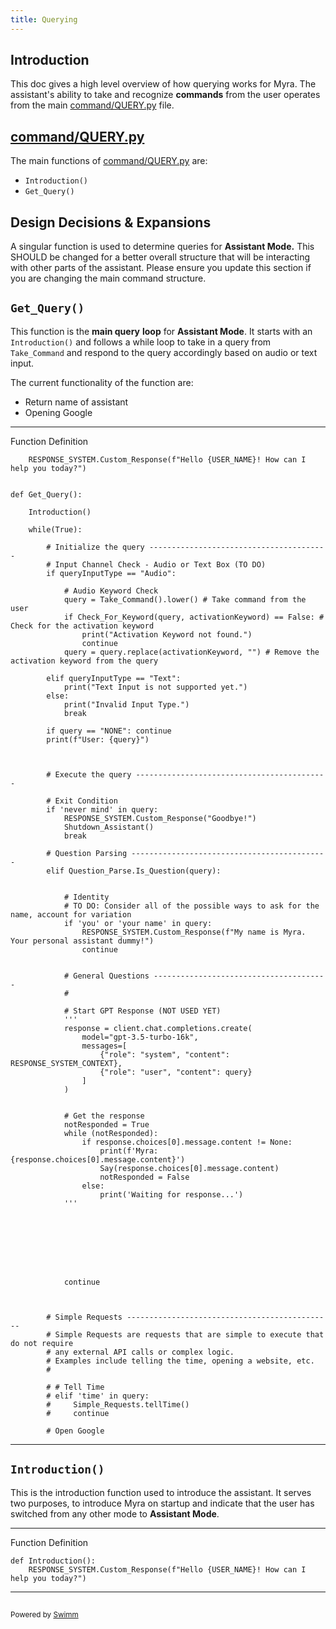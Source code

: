 ```yaml
---
title: Querying
---
```

## Introduction

This doc gives a high level overview of how querying works for Myra. The assistant's ability to take and recognize **commands** from the user operates from the main <SwmPath>[command/QUERY.py](/command/QUERY.py)</SwmPath> file.&nbsp;

## <SwmPath>[command/QUERY.py](/command/QUERY.py)</SwmPath>

The main functions of <SwmPath>[command/QUERY.py](/command/QUERY.py)</SwmPath> are:

- <SwmToken path="/command/QUERY.py" pos="15:2:4" line-data="def Introduction():">`Introduction()`</SwmToken>
- <SwmToken path="/command/QUERY.py" pos="19:2:4" line-data="def Get_Query():">`Get_Query()`</SwmToken>

## Design Decisions & Expansions

A singular function is used to determine queries for **Assistant Mode.** This SHOULD be changed for a better overall structure that will be interacting with other parts of the assistant. Please ensure you update this section if you are changing the main command structure.

## <SwmToken path="/command/QUERY.py" pos="19:2:4" line-data="def Get_Query():">`Get_Query()`</SwmToken>

This function is the **main query** **loop** for **Assistant Mode**. It starts with an <SwmToken path="/command/QUERY.py" pos="15:2:4" line-data="def Introduction():">`Introduction()`</SwmToken> and follows a while loop to take in a query from <SwmToken path="/audio/AUDIO.py" pos="17:2:2" line-data="def Take_Command():">`Take_Command`</SwmToken> and respond to the query accordingly based on audio or text input.

The current functionality of the function are:

- Return name of assistant
- Opening Google

<SwmSnippet path="command/QUERY.py" line="16">

---

Function Definition

```
	RESPONSE_SYSTEM.Custom_Response(f"Hello {USER_NAME}! How can I help you today?")
 

def Get_Query():
    
    Introduction()
    
    while(True):
        
        # Initialize the query ----------------------------------------
        # Input Channel Check - Audio or Text Box (TO DO)
        if queryInputType == "Audio":
            
            # Audio Keyword Check
            query = Take_Command().lower() # Take command from the user
            if Check_For_Keyword(query, activationKeyword) == False: # Check for the activation keyword
                print("Activation Keyword not found.")
                continue
            query = query.replace(activationKeyword, "") # Remove the activation keyword from the query
            
        elif queryInputType == "Text":
            print("Text Input is not supported yet.")
        else:
            print("Invalid Input Type.")
            break   
        
        if query == "NONE": continue
        print(f"User: {query}")
        
        
        
        # Execute the query -------------------------------------------
        
        # Exit Condition
        if 'never mind' in query: 
            RESPONSE_SYSTEM.Custom_Response("Goodbye!")
            Shutdown_Assistant()
            break
        
        # Question Parsing --------------------------------------------
        elif Question_Parse.Is_Question(query):
            
            
            # Identity 
            # TO DO: Consider all of the possible ways to ask for the name, account for variation
            if 'you' or 'your name' in query:
                RESPONSE_SYSTEM.Custom_Response(f"My name is Myra. Your personal assistant dummy!")
                continue
            
            
            # General Questions ---------------------------------------
            # 
            
            # Start GPT Response (NOT USED YET)
            '''
            response = client.chat.completions.create(
                model="gpt-3.5-turbo-16k",
                messages=[
                    {"role": "system", "content": RESPONSE_SYSTEM_CONTEXT},
                    {"role": "user", "content": query}
                ]
            )
            
            
            # Get the response
            notResponded = True
            while (notResponded):
                if response.choices[0].message.content != None:
                    print(f'Myra: {response.choices[0].message.content}')
                    Say(response.choices[0].message.content)
                    notResponded = False
                else:
                    print('Waiting for response...')
            '''
            
            
            
            
            
            
            
                            
            continue
            

        
        # Simple Requests ----------------------------------------------
        # Simple Requests are requests that are simple to execute that do not require 
        # any external API calls or complex logic. 
        # Examples include telling the time, opening a website, etc.
        #

        # # Tell Time
        # elif 'time' in query:
        #     Simple_Requests.tellTime()
        #     continue
                
        # Open Google
```

---

</SwmSnippet>

## <SwmToken path="/command/QUERY.py" pos="15:2:4" line-data="def Introduction():">`Introduction()`</SwmToken>

This is the introduction function used to introduce the assistant. It serves two purposes, to introduce Myra on startup and indicate that the user has switched from any other mode to **Assistant Mode**.

<SwmSnippet path="command/QUERY.py" line="15">

---

Function Definition

```
def Introduction():
	RESPONSE_SYSTEM.Custom_Response(f"Hello {USER_NAME}! How can I help you today?")
```

---

</SwmSnippet>

## 

## 

<SwmMeta version="3.0.0" repo-id="Z2l0aHViJTNBJTNBUENBQSUzQSUzQUF2YWxvbkFjZQ==" repo-name="PCAA"><sup>Powered by [Swimm](https://app.swimm.io/)</sup></SwmMeta>
